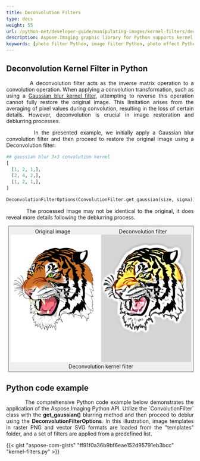 ```yaml
---
title: Deconvolution Filters
type: docs
weight: 55
url: /python-net/developer-guide/manipulating-images/kernel-filters/deconvolution-filter/
description: Aspose.Imaging graphic library for Python supports kernel filters such Convolution, Deconvolution as well as custom kernels.
keywords: [photo filter Python, image filter Python, photo effect Python, kernel filter, deconvolution filter, kernel matrix, convolution operation, custom kernel filter]
---
```


## Deconvolution Kernel Filter in Python

<p align='justify'>
&nbsp;&nbsp;&nbsp;&nbsp;&nbsp;&nbsp;&nbsp;&nbsp;
A deconvolution filter acts as the inverse matrix operation to a convolution operation. When applying a convolution transformation, such as using a <a href="../gaussian-blur-filter/">Gaussian blur kernel filter</a>, attempting to reverse this operation cannot fully restore the original image. This limitation arises from the averaging of pixel values during convolution, resulting in the loss of certain details. However, deconvolution is crucial in image restoration and deblurring processes.
</p>

<p align='justify'>
&nbsp;&nbsp;&nbsp;&nbsp;&nbsp;&nbsp;&nbsp;&nbsp;
In the presented example, we initially apply a Gaussian blur convolution filter and then proceed to restore the original image using a Deconvolution filter:
</p>

```python
## gaussian blur 3x3 convolution kernel
[
  [1, 2, 1,],
  [2, 4, 2,],
  [1, 2, 1,],
]
```

```python
DeconvolutionFilterOptions(ConvolutionFilter.get_gaussian(size, sigma))
```
<p align='justify'>
&nbsp;&nbsp;&nbsp;&nbsp;&nbsp;&nbsp;&nbsp;&nbsp;
The processed image may not be identical to the original, it does reveal more details following the deblurring process.
</p>

<style>
   .frame {
    border: 2px solid darkgray;
    padding: 5px;
    margin: 10px 0 5px 5px;
    background: #f0f0f0;
    align-items: center;
   }
   .marginauto {
    margin: 10px auto 20px;
    display: block;
   }
   .frame figcaption {
    margin: 0 auto;
    display: flex;
    flex-direction: row;
    justify-content: center;
   }
   .container {
    display: flex;
    flex-direction: row;
    align-items: center;
    justify-content: space-around;
   }
</style>

<figure class="frame">
<div class="container">
    <div>
        <figcaption>Original image</figcaption>
    </div>
    <div>
        <figcaption>Deconvolution filter</figcaption>
    </div>
</div>
<div class="container">
    <div>
        <img src="../template-vector-svg.webp" alt="Original vector image" width="793"/>
    </div>
    <div>
        <img src="./deconvolution-custom-kernel-filter-svg.webp" alt="Deconvolution Gaussian blur kernel filter in Python" width="793"/>
    </div>
</div>
<figcaption>Deconvolution kernel filter</figcaption>
</figure>

## Python code example

<p align='justify'>
&nbsp;&nbsp;&nbsp;&nbsp;&nbsp;&nbsp;&nbsp;&nbsp;
The comprehensive Python code example below demonstrates the application of the Aspose.Imaging Python API. Utilize the `ConvolutionFilter` class with the <strong>get_gaussian()</strong> blurring method and then proceed to deblur using the <strong>DeconvolutionFilterOptions</strong>. In this illustration, image templates in raster PNG and vector SVG formats are loaded from the "templates" folder, and a set of filters are applied from a predefined list.
</p>

{{< gist "aspose-com-gists" "ff91f0a36b9bf6eae152d95791eb3bcc" "kernel-filters.py" >}}
